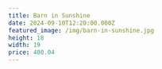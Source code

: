 ```yaml
---
title: Barn in Sunshine
date: 2024-09-10T12:20:00.000Z
featured_image: /img/barn-in-sunshine.jpg
height: 18
width: 19
price: 400.04
---
```

